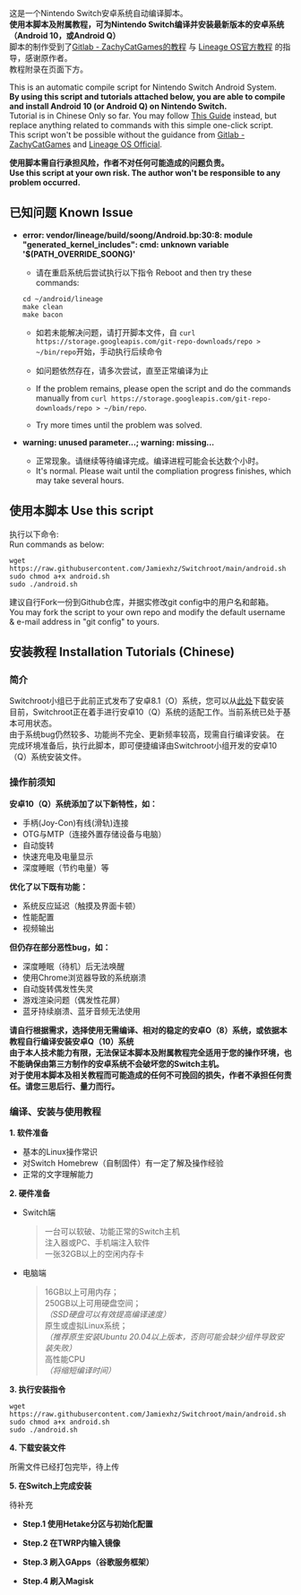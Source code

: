 这是一个Nintendo Switch安卓系统自动编译脚本。  
**使用本脚本及附属教程，可为Nintendo Switch编译并安装最新版本的安卓系统（Android 10，或Android Q）**  
脚本的制作受到了[Gitlab - ZachyCatGames的教程](https://gitlab.com/ZachyCatGames/q-tips-guide) 与 [Lineage OS官方教程](https://wiki.lineageos.org/devices/foster/build) 的指导，感谢原作者。  
教程附录在页面下方。  
  
This is an automatic compile script for Nintendo Switch Android System.  
**By using this script and tutorials attached below, you are able to compile and install Android 10 (or Android Q) on Nintendo Switch.**  
Tutorial is in Chinese Only so far. You may follow [This Guide](https://gitlab.com/ZachyCatGames/q-tips-guide) instead, but replace anything related to commands with this simple one-click script.  
This script won't be possible without the guidance from [Gitlab - ZachyCatGames](https://gitlab.com/ZachyCatGames/q-tips-guide) and [Lineage OS Official](https://wiki.lineageos.org/devices/foster/build).  
  
**使用脚本需自行承担风险，作者不对任何可能造成的问题负责。  
Use this script at your own risk. The author won't be responsible to any problem occurred.**

## 已知问题 Known Issue
  
 + **error: vendor/lineage/build/soong/Android.bp:30:8: module "generated_kernel_includes": cmd: unknown variable '$(PATH_OVERRIDE_SOONG)'**  
   
     + 请在重启系统后尝试执行以下指令
     Reboot and then try these commands:  
     ```
     cd ~/android/lineage  
     make clean  
     make bacon
     ```
     + 如若未能解决问题，请打开脚本文件，自 `curl https://storage.googleapis.com/git-repo-downloads/repo > ~/bin/repo`开始，手动执行后续命令  
     + 如问题依然存在，请多次尝试，直至正常编译为止   
  
     + If the problem remains, please open the script and do the commands manually from `curl https://storage.googleapis.com/git-repo-downloads/repo > ~/bin/repo`.  
     + Try more times until the problem was solved.  
  
 + **warning: unused parameter...; warning: missing...**  
   
     + 正常现象。请继续等待编译完成。编译进程可能会长达数个小时。
     + It's normal. Please wait until the compliation progress finishes, which may take several hours.
  
## 使用本脚本 Use this script 
  
执行以下命令:  
Run commands as below:  
```
wget https://raw.githubusercontent.com/Jamiexhz/Switchroot/main/android.sh
sudo chmod a+x android.sh
sudo ./android.sh
```
建议自行Fork一份到Github仓库，并据实修改git config中的用户名和邮箱。  
You may fork the script to your own repo and modify the default username & e-mail address in "git config" to yours.  
  
## 安装教程 Installation Tutorials (Chinese) #
  
### 简介  
Switchroot小组已于此前正式发布了安卓8.1（O）系统，您可以从[此处](https://forum.xda-developers.com/nintendo-switch/nintendo-switch-news-guides-discussion--development/rom-switchroot-lineageos-15-1-t3951389)下载安装  
目前，Switchroot正在着手进行安卓10（Q）系统的适配工作。当前系统已处于基本可用状态。  
由于系统bug仍然较多、功能尚不完全、更新频率较高，现需自行编译安装。
在完成环境准备后，执行此脚本，即可便捷编译由Switchroot小组开发的安卓10（Q）系统安装文件。  

### 操作前须知
  
**安卓10（Q）系统添加了以下新特性，如：**  
* 手柄(Joy-Con)有线(滑轨)连接  
* OTG与MTP（连接外置存储设备与电脑）  
* 自动旋转  
* 快速充电及电量显示  
* 深度睡眠（节约电量）等  
  
**优化了以下既有功能：**  
* 系统反应延迟（触摸及界面卡顿）  
* 性能配置  
* 视频输出  
  
**但仍存在部分恶性bug，如：**  
* 深度睡眠（待机）后无法唤醒  
* 使用Chrome浏览器导致的系统崩溃  
* 自动旋转偶发性失灵  
* 游戏渲染问题（偶发性花屏）  
* 蓝牙持续崩溃、蓝牙音频无法使用  
  
**请自行根据需求，选择使用无需编译、相对的稳定的安卓O（8）系统，或依据本教程自行编译安装安卓Q（10）系统**  
**由于本人技术能力有限，无法保证本脚本及附属教程完全适用于您的操作环境，也不能确保由第三方制作的安卓系统不会破坏您的Switch主机。  
对于使用本脚本及相关教程而可能造成的任何不可挽回的损失，作者不承担任何责任。请您三思后行、量力而行。**
  

### 编译、安装与使用教程    

**1. 软件准备**  
  
 + 基本的Linux操作常识  
 + 对Switch Homebrew（自制固件）有一定了解及操作经验
 + 正常的文字理解能力  
  
**2. 硬件准备**  
  
 + Switch端  
   
    >一台可以软破、功能正常的Switch主机  
    >注入器或PC、手机端注入软件  
    >一张32GB以上的空闲内存卡  
    
 + 电脑端  
   
    >16GB以上可用内存；  
    >250GB以上可用硬盘空间；  
    >*（SSD硬盘可以有效提高编译速度）*  
    >原生或虚拟Linux系统；  
    >*（推荐原生安装Ubuntu 20.04以上版本，否则可能会缺少组件导致安装失败）*  
    >高性能CPU  
    >*（将缩短编译时间）*  
  
**3. 执行安装指令**  
  
```
wget https://raw.githubusercontent.com/Jamiexhz/Switchroot/main/android.sh
sudo chmod a+x android.sh
sudo ./android.sh
```

**4. 下载安装文件**

所需文件已经打包完毕，待上传
  
**5. 在Switch上完成安装**  
  
待补充
  
 + **Step.1 使用Hetake分区与初始化配置**
       
 + **Step.2 在TWRP内输入镜像**
      
 + **Step.3 刷入GApps（谷歌服务框架）**
      
 + **Step.4 刷入Magisk**
      
